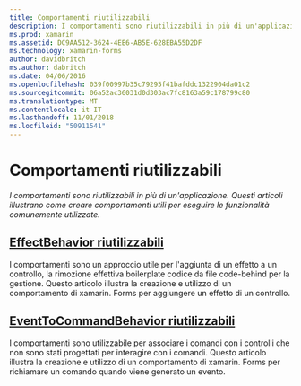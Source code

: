 ```yaml
---
title: Comportamenti riutilizzabili
description: I comportamenti sono riutilizzabili in più di un'applicazione. Questi articoli illustrano come creare comportamenti utili per eseguire le funzionalità comunemente utilizzate.
ms.prod: xamarin
ms.assetid: DC9AA512-3624-4EE6-AB5E-628EBA55D2DF
ms.technology: xamarin-forms
author: davidbritch
ms.author: dabritch
ms.date: 04/06/2016
ms.openlocfilehash: 039f00997b35c79295f41bafddc1322904da01c2
ms.sourcegitcommit: 06a52ac36031d0d303ac7fc8163a59c178799c80
ms.translationtype: MT
ms.contentlocale: it-IT
ms.lasthandoff: 11/01/2018
ms.locfileid: "50911541"
---
```

# <a name="reusable-behaviors"></a>Comportamenti riutilizzabili

_I comportamenti sono riutilizzabili in più di un'applicazione. Questi articoli illustrano come creare comportamenti utili per eseguire le funzionalità comunemente utilizzate._

## <a name="reusable-effectbehavioreffect-behaviormd"></a>[EffectBehavior riutilizzabili](effect-behavior.md)

I comportamenti sono un approccio utile per l'aggiunta di un effetto a un controllo, la rimozione effettiva boilerplate codice da file code-behind per la gestione. Questo articolo illustra la creazione e utilizzo di un comportamento di xamarin. Forms per aggiungere un effetto di un controllo.

## <a name="reusable-eventtocommandbehaviorevent-to-command-behaviormd"></a>[EventToCommandBehavior riutilizzabili](event-to-command-behavior.md)

I comportamenti sono utilizzabile per associare i comandi con i controlli che non sono stati progettati per interagire con i comandi. Questo articolo illustra la creazione e utilizzo di un comportamento di xamarin. Forms per richiamare un comando quando viene generato un evento.
